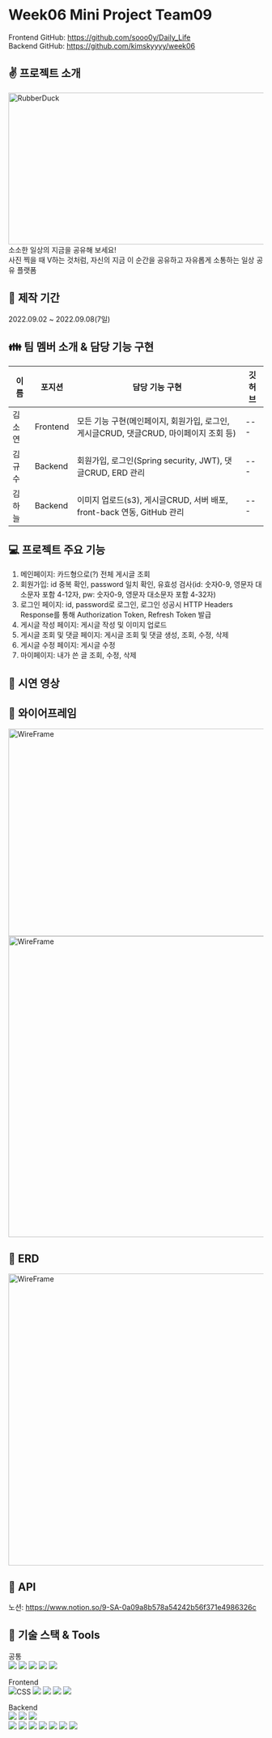 Week06 Mini Project Team09
=============      
Frontend GitHub: https://github.com/sooo0y/Daily_Life     
Backend GitHub: https://github.com/kimskyyyy/week06   

:v: 프로젝트 소개
-------------   
<img src="/path/to/img.jpg" width="1000px" height="300px" title="px(픽셀) 크기 설정" alt="RubberDuck"></img><br/>
소소한 일상의 지금을 공유해 보세요!   
사진 찍을 때 V하는 것처럼, 자신의 지금 이 순간을 공유하고 자유롭게 소통하는 일상 공유 플랫폼       

:date: 제작 기간
-------------   
2022.09.02 ~ 2022.09.08(7일)   

:family: 팀 멤버 소개 & 담당 기능 구현
-------------   
|이름|포지션|담당 기능 구현|깃허브|
|------|---|---|---|
|김소연|Frontend|모든 기능 구현(메인페이지, 회원가입, 로그인, 게시글CRUD, 댓글CRUD, 마이페이지 조회 등)|---|
|김규수|Backend|회원가입, 로그인(Spring security, JWT), 댓글CRUD, ERD 관리|---|
|김하늘|Backend|이미지 업로드(s3), 게시글CRUD, 서버 배포, front-back 연동, GitHub 관리|---|

:computer: 프로젝트 주요 기능
-------------  
1) 메인페이지: 카드형으로(?) 전체 게시글 조회   
2) 회원가입: id 중복 확인, password 일치 확인, 유효성 검사(id: 숫자0-9, 영문자 대소문자 포함 4-12자, pw: 숫자0-9, 영문자 대소문자 포함 4-32자)   
3) 로그인 페이지: id, password로 로그인, 로그인 성공시 HTTP Headers Response를 통해 Authorization Token, Refresh Token 발급    
4) 게시글 작성 페이지: 게시글 작성 및 이미지 업로드   
5) 게시글 조회 및 댓글 페이지: 게시글 조회 및 댓글 생성, 조회, 수정, 삭제   
6) 게시글 수정 페이지: 게시글 수정   
7) 마이페이지: 내가 쓴 글 조회, 수정, 삭제   

:movie_camera: 시연 영상
-------------  

:green_book: 와이어프레임
------------- 
<img src="https://user-images.githubusercontent.com/110077343/189073471-7104c34d-589e-43f6-8dc9-1fdf46f7cfcd.png" width="1000px" height="410px" title="px(픽셀) 크기 설정" alt="WireFrame"></img><br/>
<img src="https://user-images.githubusercontent.com/110077343/189073629-1c8a50ef-ec60-419d-b9fd-4dd3015937a8.png" width="1000px" height="595px" title="px(픽셀) 크기 설정" alt="WireFrame"></img><br/>


:blue_book: ERD
-------------
<img src="https://user-images.githubusercontent.com/110077343/189080595-4f655837-5f4c-45c3-9246-9b32bd0e67c4.png" width="1000px" height="577x" title="px(픽셀) 크기 설정" alt="WireFrame"></img><br/>


:orange_book: API
------------- 
노션: https://www.notion.so/9-SA-0a09a8b578a54242b56f371e4986326c

:construction_worker: 기술 스택 & Tools
------------- 
공통   
<img src="https://img.shields.io/badge/Notion-000000?style=for-the-badge&logo=Notion&logoColor=white">
<img src="https://img.shields.io/badge/Google Sheets-34A853?style=for-the-badge&logo=Google Sheets&logoColor=white">
<img src="https://img.shields.io/badge/Git-F05032?style=for-the-badge&logo=Git&logoColor=white">
<img src="https://img.shields.io/badge/GitHub-181717?style=for-the-badge&logo=GitHub&logoColor=white">
<img src="https://img.shields.io/badge/Ubuntu-E95420?style=for-the-badge&logo=Ubuntu&logoColor=white">

Frontend    
<img src="https://img.shields.io/badge/JavaScript-F7DF1E?style=for-the-badge&logo=JavaScript&logoColor=white">CSS
<img src="https://img.shields.io/badge/JavaScript-F7DF1E?style=for-the-badge&logo=JavaScript&logoColor=white">
<img src="https://img.shields.io/badge/React-61DAFB?style=for-the-badge&logo=React&logoColor=white">
<img src="https://img.shields.io/badge/Redux-764ABC?style=for-the-badge&logo=Redux&logoColor=white">
<img src="https://img.shields.io/badge/Axios-5A29E4?style=for-the-badge&logo=Axios&logoColor=white">

Backend   
<img src="https://img.shields.io/badge/Spring-6DB33F?style=for-the-badge&logo=Spring&logoColor=white">
<img src="https://img.shields.io/badge/Spring Boot-6DB33F?style=for-the-badge&logo=Spring Boot&logoColor=white">
<img src="https://img.shields.io/badge/Spring Security-6DB33F?style=for-the-badge&logo=Spring Security&logoColor=white">   
<img src="https://img.shields.io/badge/JSON Web Tokens-000000?style=for-the-badge&logo=JSON Web Tokens&logoColor=white">
<img src="https://img.shields.io/badge/Gradle-02303A?style=for-the-badge&logo=Gradle&logoColor=white"> 
<img src="https://img.shields.io/badge/IntelliJ IDEA-000000?style=for-the-badge&logo=IntelliJ IDEA&logoColor=white"> 
<img src="https://img.shields.io/badge/Postman-FF6C37?style=for-the-badge&logo=Postman&logoColor=white"> 
<img src="https://img.shields.io/badge/Amazon S3-569A31?style=for-the-badge&logo=Amazon S3&logoColor=white"> 
<img src="https://img.shields.io/badge/Amazon EC2-FF9900?style=for-the-badge&logo=Amazon EC2&logoColor=white"> 
<img src="https://img.shields.io/badge/Sourcetree-0052CC?style=for-the-badge&logo=Sourcetree&logoColor=white"> 
